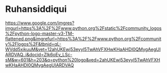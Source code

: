 # Ruhansiddiqui

https://www.google.com/imgres?imgurl=https%3A%2F%2Fwww.python.org%2Fstatic%2Fcommunity_logos%2Fpython-logo-master-v3-TM-flattened.png&imgrefurl=https%3A%2F%2Fwww.python.org%2Fcommunity%2Flogos%2F&tbnid=qL-WVdd5xikuuM&vet=12ahUKEwj53eyyl5TwAhVFXHwKHaAHDl0QMygAegUIARDVAQ..i&docid=ZIk6oEy_LSc-sM&w=601&h=203&q=python%20logo&ved=2ahUKEwj53eyyl5TwAhVFXHwKHaAHDl0QMygAegUIARDVAQ

